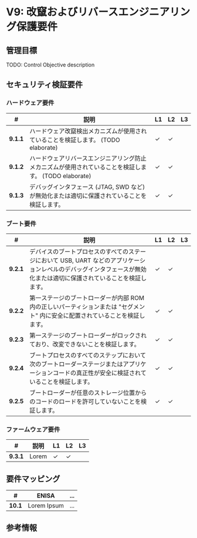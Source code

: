 # V9: 改竄およびリバースエンジニアリング保護要件


## 管理目標
TODO: Control Objective description

## セキュリティ検証要件

### ハードウェア要件

| # | 説明 | L1 | L2 | L3 |
| -- | ---------------------- | - | - | - |
| **9.1.1** | ハードウェア改竄検出メカニズムが使用されていることを検証します。 (TODO elaborate) | ✓ | ✓ |   |
| **9.1.2** | ハードウェアリバースエンジニアリング防止メカニズムが使用されていることを検証します。 (TODO elaborate) | ✓ | ✓ |   |
| **9.1.3** | デバッグインタフェース (JTAG, SWD など) が無効化または適切に保護されていることを検証します。 | ✓ | ✓ |   |

### ブート要件

| # | 説明 | L1 | L2 | L3 |
| -- | ---------------------- | - | - | - |
| **9.2.1** | デバイスのブートプロセスのすべてのステージにおいて USB, UART などのアプリケーションレベルのデバッグインタフェースが無効化または適切に保護されていることを検証します。 | ✓ | ✓ |   |
| **9.2.2** | 第一ステージのブートローダーが内部 ROM 内の正しいパーティションまたは "セグメント" 内に安全に配置されていることを検証します。 | ✓ | ✓ |   |
| **9.2.3** | 第一ステージのブートローダーがロックされており、改変できないことを検証します。 | ✓ | ✓ |   |
| **9.2.4** | ブートプロセスのすべてのステップにおいて次のブートローダーステージまたはアプリケーションコードの真正性が安全に検証されていることを検証します。 | ✓ | ✓ |  |
| **9.2.5** | ブートローダーが任意のストレージ位置からのコードのロードを許可していないことを検証します。 | ✓ | ✓ |   |


### ファームウェア要件
| # | 説明 | L1 | L2 | L3 |
| -- | ---------------------- | - | - | - |
| **9.3.1** | Lorem | ✓ | ✓ |   |

## 要件マッピング

| # | ENISA | ... |
| -- | ---------------------- | ---------------------- |
|**10.1** | Lorem Ipsum | ... |

## 参考情報
